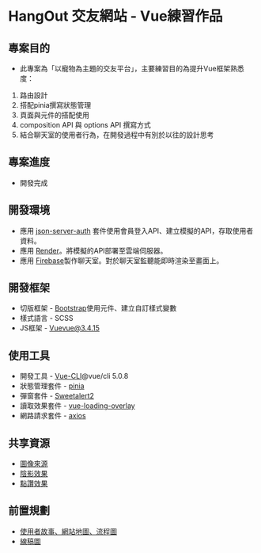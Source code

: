 # HangOut 交友網站 - Vue練習作品
## 專案目的
  - 此專案為「以寵物為主題的交友平台」，主要練習目的為提升Vue框架熟悉度：
  1. 路由設計
  2. 搭配pinia撰寫狀態管理
  3. 頁面與元件的搭配使用
  4. composition API 與 options API 撰寫方式
  5. 結合聊天室的使用者行為，在開發過程中有別於以往的設計思考

## 專案進度
  - 開發完成

## 開發環境
  - 應用 [json-server-auth](https://www.npmjs.com/package/json-server-auth) 套件使用會員登入API、建立模擬的API，存取使用者資料。
  - 應用 [Render](https://render.com/)。將模擬的API部署至雲端伺服器。
  - 應用 [Firebase](https://firebase.google.com/)製作聊天室。對於聊天室監聽能即時渲染至畫面上。

## 開發框架
  - 切版框架 - [Bootstrap](https://bootstrap5.hexschool.com/docs/5.1/getting-started/introduction/)使用元件、建立自訂樣式變數
  - 樣式語言 - SCSS
  - JS框架 - [Vue](https://vuejs.org/)vue@3.4.15

## 使用工具
  - 開發工具 - [Vue-CLI](https://cli.vuejs.org/zh/guide/)@vue/cli 5.0.8
  - 狀態管理套件 - [pinia](https://pinia.vuejs.org/zh/)
  - 彈窗套件 - [Sweetalert2](https://sweetalert2.github.io/)
  - 讀取效果套件 - [vue-loading-overlay](https://www.npmjs.com/package/vue-loading-overlay)
  - 網路請求套件 - [axios](https://github.com/axios/axios)

## 共享資源
  - [圖像來源](https://unsplash.com/)
  - [陰影效果](https://getcssscan.com/css-box-shadow-examples)
  - [點讚效果](https://blog.tarswork.com/post/a-selection-of-cool-css-button-effects/)

## 前置規劃
  -  [使用者故事、網站地圖、流程圖](https://whimsical.com/NAs4EeMUZjhTrj2J9xsRUB)
  -  [線稿圖](https://www.figma.com/file/SYtfHkGt2Xkrsu8IKAThZG/%E8%B2%93%E7%8B%97%E4%BA%A4%E5%8F%8B%E7%A4%BE%E7%BE%A4?type=design&node-id=0-1&mode=design&t=F3Tu2T1EDQyQD66R-0)

  
